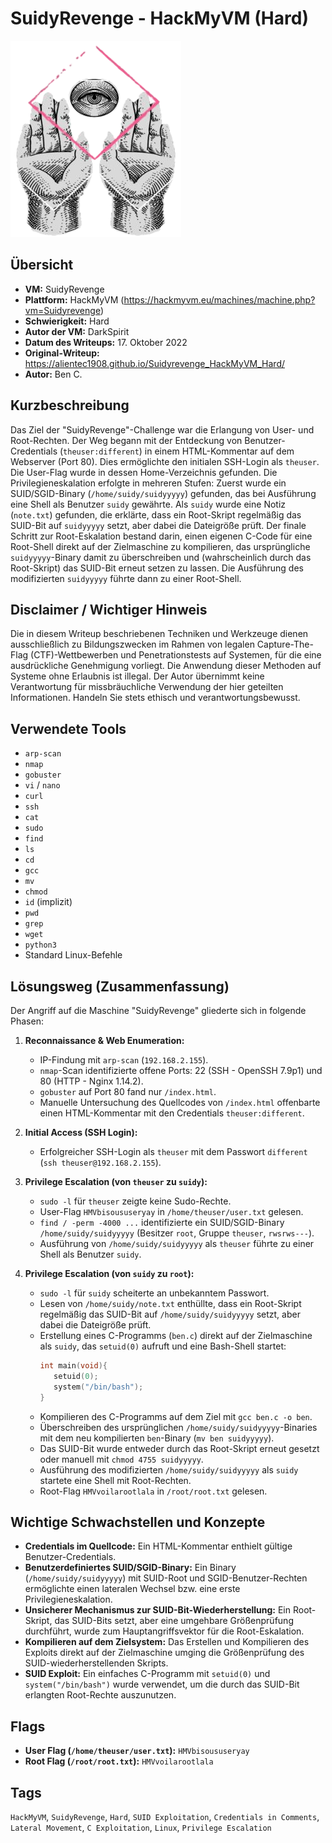 # SuidyRevenge - HackMyVM (Hard)
 
![Suidyrevenge.png](Suidyrevenge.png)

## Übersicht

*   **VM:** SuidyRevenge
*   **Plattform:** HackMyVM (https://hackmyvm.eu/machines/machine.php?vm=Suidyrevenge)
*   **Schwierigkeit:** Hard
*   **Autor der VM:** DarkSpirit
*   **Datum des Writeups:** 17. Oktober 2022
*   **Original-Writeup:** https://alientec1908.github.io/Suidyrevenge_HackMyVM_Hard/
*   **Autor:** Ben C.

## Kurzbeschreibung

Das Ziel der "SuidyRevenge"-Challenge war die Erlangung von User- und Root-Rechten. Der Weg begann mit der Entdeckung von Benutzer-Credentials (`theuser:different`) in einem HTML-Kommentar auf dem Webserver (Port 80). Dies ermöglichte den initialen SSH-Login als `theuser`. Die User-Flag wurde in dessen Home-Verzeichnis gefunden. Die Privilegieneskalation erfolgte in mehreren Stufen: Zuerst wurde ein SUID/SGID-Binary (`/home/suidy/suidyyyyy`) gefunden, das bei Ausführung eine Shell als Benutzer `suidy` gewährte. Als `suidy` wurde eine Notiz (`note.txt`) gefunden, die erklärte, dass ein Root-Skript regelmäßig das SUID-Bit auf `suidyyyyy` setzt, aber dabei die Dateigröße prüft. Der finale Schritt zur Root-Eskalation bestand darin, einen eigenen C-Code für eine Root-Shell direkt auf der Zielmaschine zu kompilieren, das ursprüngliche `suidyyyyy`-Binary damit zu überschreiben und (wahrscheinlich durch das Root-Skript) das SUID-Bit erneut setzen zu lassen. Die Ausführung des modifizierten `suidyyyyy` führte dann zu einer Root-Shell.

## Disclaimer / Wichtiger Hinweis

Die in diesem Writeup beschriebenen Techniken und Werkzeuge dienen ausschließlich zu Bildungszwecken im Rahmen von legalen Capture-The-Flag (CTF)-Wettbewerben und Penetrationstests auf Systemen, für die eine ausdrückliche Genehmigung vorliegt. Die Anwendung dieser Methoden auf Systeme ohne Erlaubnis ist illegal. Der Autor übernimmt keine Verantwortung für missbräuchliche Verwendung der hier geteilten Informationen. Handeln Sie stets ethisch und verantwortungsbewusst.

## Verwendete Tools

*   `arp-scan`
*   `nmap`
*   `gobuster`
*   `vi` / `nano`
*   `curl`
*   `ssh`
*   `cat`
*   `sudo`
*   `find`
*   `ls`
*   `cd`
*   `gcc`
*   `mv`
*   `chmod`
*   `id` (implizit)
*   `pwd`
*   `grep`
*   `wget`
*   `python3`
*   Standard Linux-Befehle

## Lösungsweg (Zusammenfassung)

Der Angriff auf die Maschine "SuidyRevenge" gliederte sich in folgende Phasen:

1.  **Reconnaissance & Web Enumeration:**
    *   IP-Findung mit `arp-scan` (`192.168.2.155`).
    *   `nmap`-Scan identifizierte offene Ports: 22 (SSH - OpenSSH 7.9p1) und 80 (HTTP - Nginx 1.14.2).
    *   `gobuster` auf Port 80 fand nur `/index.html`.
    *   Manuelle Untersuchung des Quellcodes von `/index.html` offenbarte einen HTML-Kommentar mit den Credentials `theuser:different`.

2.  **Initial Access (SSH Login):**
    *   Erfolgreicher SSH-Login als `theuser` mit dem Passwort `different` (`ssh theuser@192.168.2.155`).

3.  **Privilege Escalation (von `theuser` zu `suidy`):**
    *   `sudo -l` für `theuser` zeigte keine Sudo-Rechte.
    *   User-Flag `HMVbisoususeryay` in `/home/theuser/user.txt` gelesen.
    *   `find / -perm -4000 ...` identifizierte ein SUID/SGID-Binary `/home/suidy/suidyyyyy` (Besitzer `root`, Gruppe `theuser`, `rwsrws---`).
    *   Ausführung von `/home/suidy/suidyyyyy` als `theuser` führte zu einer Shell als Benutzer `suidy`.

4.  **Privilege Escalation (von `suidy` zu `root`):**
    *   `sudo -l` für `suidy` scheiterte an unbekanntem Passwort.
    *   Lesen von `/home/suidy/note.txt` enthüllte, dass ein Root-Skript regelmäßig das SUID-Bit auf `/home/suidy/suidyyyyy` setzt, aber dabei die Dateigröße prüft.
    *   Erstellung eines C-Programms (`ben.c`) direkt auf der Zielmaschine als `suidy`, das `setuid(0)` aufruft und eine Bash-Shell startet:
        ```c
        int main(void){
           setuid(0);
           system("/bin/bash");
        }
        ```
    *   Kompilieren des C-Programms auf dem Ziel mit `gcc ben.c -o ben`.
    *   Überschreiben des ursprünglichen `/home/suidy/suidyyyyy`-Binaries mit dem neu kompilierten `ben`-Binary (`mv ben suidyyyyy`).
    *   Das SUID-Bit wurde entweder durch das Root-Skript erneut gesetzt oder manuell mit `chmod 4755 suidyyyyy`.
    *   Ausführung des modifizierten `/home/suidy/suidyyyyy` als `suidy` startete eine Shell mit Root-Rechten.
    *   Root-Flag `HMVvoilarootlala` in `/root/root.txt` gelesen.

## Wichtige Schwachstellen und Konzepte

*   **Credentials im Quellcode:** Ein HTML-Kommentar enthielt gültige Benutzer-Credentials.
*   **Benutzerdefiniertes SUID/SGID-Binary:** Ein Binary (`/home/suidy/suidyyyyy`) mit SUID-Root und SGID-Benutzer-Rechten ermöglichte einen lateralen Wechsel bzw. eine erste Privilegieneskalation.
*   **Unsicherer Mechanismus zur SUID-Bit-Wiederherstellung:** Ein Root-Skript, das SUID-Bits setzt, aber eine umgehbare Größenprüfung durchführt, wurde zum Hauptangriffsvektor für die Root-Eskalation.
*   **Kompilieren auf dem Zielsystem:** Das Erstellen und Kompilieren des Exploits direkt auf der Zielmaschine umging die Größenprüfung des SUID-wiederherstellenden Skripts.
*   **SUID Exploit:** Ein einfaches C-Programm mit `setuid(0)` und `system("/bin/bash")` wurde verwendet, um die durch das SUID-Bit erlangten Root-Rechte auszunutzen.

## Flags

*   **User Flag (`/home/theuser/user.txt`):** `HMVbisoususeryay`
*   **Root Flag (`/root/root.txt`):** `HMVvoilarootlala`

## Tags

`HackMyVM`, `SuidyRevenge`, `Hard`, `SUID Exploitation`, `Credentials in Comments`, `Lateral Movement`, `C Exploitation`, `Linux`, `Privilege Escalation`
